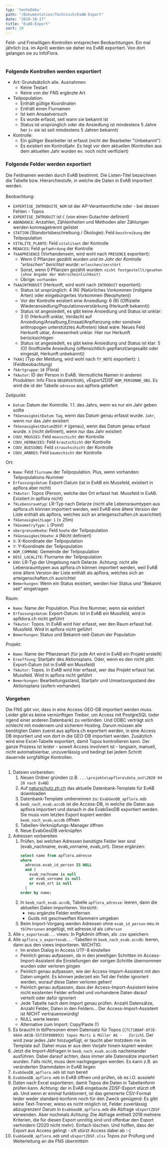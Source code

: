 ```yaml
---
typ: 'technDoku'
path: "/Dokumentation/Technisch/EvAB-Export"
date: "2019-10-17"
title: "EvAB-Export"
sort: 10
---
```


Feld- und Freiwilligen-Kontrollen entsprechen Beobachtungen. Ein mal jährlich (ca. im April) werden sie daher ins EvAB exportiert. Von dort gelangen sie zu InfoFlora.<br/><br/>

### Folgende Kontrollen werden exportiert
- Art: Grundsätzlich alle. Ausnahmen:
  - Keine Testart
  - Keine von der FNS ergänzte Art
- Teilpopulation: 
  - Enthält gültige Koordinaten
  - Enthält einen Flurnamen
  - Ist kein Ansaatversuch
  - Es wurde erfasst, seit wann sie bekannt ist
  - Status ist ursprünglich oder die Ansiedlung ist mindestens 5 Jahre her (= sie ist seit mindestens 5 Jahren bekannt)
- Kontrolle:
  - Ein gültiger Bearbeiter ist erfasst (nicht der Bearbeiter "Unbekannt")
  - Es existiert ein Kontrolljahr. Es liegt vor dem aktuellen (Kontrollen aus dem aktuellen Jahr wurden ev. noch nicht verifiziert)

### Folgende Felder werden exportiert
Die Feldnamen werden durch EvAB bestimmt. Die Listen-Titel bezeichnen die Tabelle bzw. Hierarchiestufe, in welche die Daten in EvAB importiert werden.<br/><br/>
Beobachtung:
- `EXPERTISE_INTRODUITE_NOM` ist der AP-Verantwortliche oder - bei dessen Fehlen - Topos
- `EXPERTISE_INTRODUIT` ist `C` (von einen Gutachter definiert)
- `ABONDANCE`: Anzahlen, Zähleinheiten und Methoden aller Zählungen werden kommagetrennt gelistet
- `STATION` (Standortsbeschreibung / Ökologie): Feld `beschreibung` der Teilpopulation
- `VITALITE_PLANTE`: Feld `vitalitaet` der Kontrolle
- `MENACES`: Feld `gefaehrdung` der Kontrolle
- `fkAAPRESENCE` (Vorhandensein, wird wohl nach `PRESENCE` exportiert):
  - Wenn 0 Pflanzen gezählt wurden _und im Jahr der Kontrolle "erloschen" berichtet wurde_: `erloschen/zerstört`
  - Sonst, wenn 0 Pflanzen gezählt wurden: `nicht festgestellt/gesehen (ohne Angabe der Wahrscheinlichkeit)`
  - Übrige: `vorhanden`
- `fkAAINTRODUIT` (Herkunft, wird wohl nach `INTRODUIT` exportiert):
  - Status ist ursprünglich:
    4 (N) (Natürliches Vorkommen (indigene Arten) oder eingebürgertes Vorkommen (Neophyten))
  - Vor der Kontrolle existiert eine Ansiedlung:
    6 (R) (Offizielle Wiederansiedlung/Populationsverstärkung (Herkunft bekannt))
  - Status ist angesiedelt, es gibt keine Ansiedlung und Status ist unklar:
    3 (I) (Herkunft unklar, Verdacht auf Ansiedlung/Ansalbung,Einsaat/Anpflanzung oder sonstwie anthropogen unterstütztes Auftreten)
    Ideal wäre: Neues Feld Herkunft uklar, Anwesenheit unklar. Hier nur Herkunft berücksichtigen
  - Status ist angesiedelt, es gibt keine Ansiedlung und Status ist klar:
    5 (O) (Inoffizielle Ansiedlung (offensichtlich gepflanzt/angesalbt oder eingesät, Herkunft unbekannt))
- `fkAA1` (Typ der Meldung, wird wohl nach `TY_NOTE` exportiert): `1` (Feldbeobachtung)
- `fkArtgruppe`: `18` (Flora)
- `fkAutor`: ID der Person in EvAB. Vermutliche Namen in anderen Produkten: Info Flora `OBSERVATEURS`, vExportZDSF `NOM_PERSONNE_OBS`. Es wird die id der Tabelle `adresse` aus apflora geliefert

Zeitpunkt:
- `Datum`: Datum der Kontrolle. 1.1. des Jahrs, wenn es nur ein Jahr geben sollte
- `fkGenauigkeitDatum`: `Tag`, wenn das Datum genau erfasst wurde. `Jahr`, wenn nur das Jahr existiert
- `fkGenauigkeitDatumZDSF`: `P` (genau), wenn das Datum genau erfasst wurde. `X` (nicht definiert), wenn nur das Jahr existiert
- `COUV_MOUSSES`: Feld `moosschicht` der Kontrolle
- `COUV_HERBACEES`: Feld `krautschicht` der Kontrolle
- `COUV_BUISSONS`: Feld `strauchschicht` der Kontrolle
- `COUV_ARBRES`: Feld `baumschicht` der Kontrolle

Ort:
- `Name`: Feld `flurname` der Teilpopulation. Plus, wenn vorhanden: Teilpopulations-Nummer
- `Erfassungsdatum`: Export-Datum (ist in EvAB ein Mussfeld, existiert in apflora aber nicht)
- `fkAutor`: Topos (Person, welche den Ort erfasst hat. Mussfeld in EvAB. Existiert in apflora nicht)
- `fkLebensraumtyp`: LR-Typ nach Delarze (nicht alle Lebensraumtypen aus apflora.ch können importiert werden, weil EvAB eine ältere Version der Liste enthält als apflora, welches sich an arteigenschaften.ch ausrichtet)
- `fkGenauigkeitLage`: `1` (± 25m)
- `fkGeometryType`: `1` (Point)
- `obergrenzeHoehe`: Feld `hoehe` der Teilpopulation
- `fkGenauigkeitHoehe`: `4` (Nicht definiert)
- `X`: X-Koordinate der Teilpopulation
- `Y`: Y-Koordinate der Teilpopulation
- `NOM_COMMUNE`: Gemeinde der Teilpopulation
- `DESC_LOCALITE`: Flurname der Teilpopulation
- `ENV`: LR-Typ der Umgebung nach Delarze. Achtung: nicht alle Lebensraumtypen aus apflora.ch können importiert werden, weil EvAB eine ältere Version der Liste enthält als apflora, welches sich an arteigenschaften.ch ausrichtet
- `Bemerkungen`: Wenn ein Status existiert, werden hier Status und "Bekannt seit" eingetragen

Raum:
- `Name`: Name der Population. Plus ihre Nummer, wenn sie existiert
- `Erfassungsdatum`: Export-Datum. Ist in EvAB ein Mussfeld, wird in apfldora.ch nicht geführt
- `fkAutor`: Topos. In EvAB wird hier erfasst, wer den Raum erfasst hat. Mussfeld. Wird in apflora nicht geführt
- `Bemerkungen`: Status und Bekannt-seit-Datum der Population

Projekt:
- `Name`: Name der Pflanzenart (für jede Art wird in EvAB ein Projekt erstellt)
- `Eroeffnung`: Startjahr des Aktionsplans. Oder, wenn es den nicht gibt: Export-Datum (ist in EvAB ein Mussfeld)
- `fkAutor`: Topos. In EvAB wird hier erfasst, wer das Projekt erfasst hat. Mussfeld. Wird in apflora nicht geführt
- `Bemerkungen`: Bearbeitungsstand, Startjahr und Umsetzungsstand des Aktionsplans (sofern vorhanden)

### Vorgehen
Die FNS gibt vor, dass in eine Access-GEO-DB importiert werden muss. Leider gibt es keine vernünftigen Treiber, um Access mit PostgreSQL (oder irgend einer anderen Datenbank) zu verbinden. Und ODBC verträgt sich schlecht mit modernem und sicherem Hosting. Darum müssen alle benötigten Daten zuerst aus apflora.ch exportiert werden, in eine Access DB importiert und von dort in die GEO-DB importiert werden. Zusätzlich wird eine Excel-Tabelle exportiert, damit Topos kontrollieren kann. Der ganze Prozess ist leider - soweit Access involviert ist - langsam, manuell, nicht automatisierbar, unzuverlässig und bedingt bei jedem Schritt dauernde sorgfälltige Kontrollen.<br/><br/>

1. Dateien vorbereiten:
   1. Neuen Ordner gründen (z.B. `...\projekte\apflora\data_out\2020 04 20 nach EvAB`)
   1. Auf [naturschutz.zh.ch](https://aln.zh.ch/internet/baudirektion/aln/de/naturschutz/naturschutzdaten/tools/evab.html) das aktuelle Datenbank-Template für EvAB downloaden
   1. Datenbank-Template umbenennen zu: `EvabGeoDB_apflora.mdb`
   1. `beob_nach_evab.accdb` ist die Access-DB, in welche die Daten aus apflora importiert und danach in die EvabGeoDB exportiert werden. Sie muss vom letzten Export kopiert werden<br/>
      `beob_nach_evab.accdb` öffnen
   1. Tabellen-Verknüpfungs-Manager öffnen
   1. Neue EvabGeoDB verknüpfen
1. Adressen vorbereiten
   1. Prüfen, bei welchen Adressen benötigte Felder leer sind (evab_nachname, evab_vorname, evab_ort). Diese ergänzen:
      ```sql
      select name from apflora.adresse
      where
        adresse.evab_id_person IS NULL
        and (
          evab_nachname is null
          or evab_vorname is null
          or evab_ort is null
        )
      order by name;
      ```
   1. In `beob_nach_evab.accdb`, Tabelle `apflora_adresse`: leeren, dann die aktuellen Daten importieren. Vorsicht:
      - neu ergänzte Felder entfernen
      - Guids mit geschweiften Klammern umgeben
   1. Beim Import-Vorgang werden Adressen ohne `evab_id_person` neu in `tblPersonen` angefügt, mit adresse.id als `idPerson`
1. Alle `v_exportevab...` views: In PgAdmin öffnen, als .csv speichern
1. Alle `apflora_v_exportevab...`-Tabellen in `beob_nach_evab.accdb`: leeren, dann aus den views importieren. WICHTIG: 
   - Im ersten Dialog in Access UTF-8 einstellen
   - Peinlich genau aufpassen, ob in den jeweiligen Schritten im Access-Import-Assistent die Einstellungen der vorigen Schritte übernommen wurden oder verloren gingen
   - Peinlich genau aufpassen, wie der Access-Import-Assistent mit den Daten umgeht. Es können jederzeit ein Teil der Felder ignoriert werden, worauf diese Daten verloren gehen!
   - Peinlich genau aufpassen, dass der Access-Import-Assistent keine nicht existenten Felder erfindet und vorhandene Daten darauf verteilt oder dafür ignoriert
   - Jede Tabelle nach dem Import genau prüfen: Anzahl Datensätze, Anzahl Felder, Daten in den Feldern... Der Access-Import-Assistent ist NICHT vertrauenswürdig!
   - NULL werte leeren
   - Alternative zum Import: Copy/Paste (!)
1. Es braucht in tblPersonen einen Datensatz für Topos (`{7C71B8AF-DF3E-4844-A83B-55735F80B993}	topos Marti & Müller AG	-	Zürich`). Der wird zwar jedes Jahr hinzugefügt, er taucht aber trotzdem nie im Template auf. Daher muss er aus dem Vorjahr hinein kopiert werden
1. Jetzt die Import-Abfragen in `beob_nach_evab.accdb` nacheinander ausführen. Dabei darauf achten, dass immer alle Datensätze importiert wurden. Falls nicht, muss dem nachgegangen werden. Es kann z.B. an veränderten Stammdaten in EvAB liegen
1. `EvabGeoDB_apflora.mdb` ist nun bereit
1. `EvabGeoDB_apflora.mdb` in EvAB öffnen und prüfen, ob es i.O. aussieht
1. Daten nach Excel exportieren, damit Topos die Daten in Tabellenform prüfen kann. Achtung: der in EvAB eingebaute ZDSF-Export stürzt oft ab. Und wenn er einmal funktioniert, ist das generierte CSV-Format leider weder standard-konform noch für den Zweck genügend: Es gibt keine Text-Trenner, wieso es nicht möglich ist, Felder zuverlässig abzugrenzen! Darum in `EvabGeoDB_apflora.mdb` die Abfrage `vExportZDSF` verwenden. Aber nochmals Achtung: Die Abfrage enthielt 2019 mehrere Kriterien, die für diesen Export unnötig sind und offenbar den Export verhindern (2020 nicht mehr). Einfach löschen. Und hoffen, dass der Export aus Access gelingt - oft stürzt Access dabei ab :-(
1. `EvabGeoDB_apflora.mdb` und `vExportZDSF.xlsx` Topos zur Prüfung und Weiterleitung an die FNS übermitteln